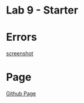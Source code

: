 # Lab 9 - Starter
# Errors

[screenshot](TrackJS.png)

# Page

[Github Page](https://Abhyuday180.github.io/Lab9_Starter/)
